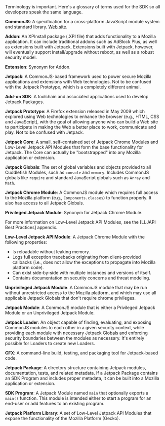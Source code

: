<span class="aside">
Terminology is important.  Here's a glossary of terms used for the SDK
so all developers speak the same language.
</span>

__CommonJS__: A specification for a cross-platform JavaScript module
system and standard library.  [Web site](http://commonjs.org/).

__Addon__: An XPInstall package (.XPI file) that adds functionality to
a Mozilla application. It can include traditional addons such as
AdBlock Plus, as well as extensions built with Jetpack. Extensions
built with Jetpack, however, will eventually support install/upgrade
without reboot, as well as a robust security model.

__Extension__: Synonym for Addon.

__Jetpack__: A CommonJS-based framework used to power secure Mozilla
applications and extensions with Web technologies. Not to be confused
with the Jetpack Prototype, which is a completely different animal.

__Add-on SDK__: A toolchain and associated applications used to develop
Jetpack Packages.

__Jetpack Prototype__: A Firefox extension released in May 2009 which
explored using Web technologies to enhance the browser (e.g., HTML,
CSS and JavaScript), with the goal of allowing anyone who can build a
Web site to participate in making the Web a better place to work,
communicate and play. Not to be confused with Jetpack.

__Jetpack Core__: A small, self-contained set of Jetpack Chrome
Modules and Low-Level Jetpack API Modules that form the base
functionality for Jetpack. The Core can actually be "bootstrapped"
into any Mozilla application or extension.

__Jetpack Globals__: The set of global variables and objects provided
to all Cuddlefish Modules, such as `console` and `memory`. Includes
CommonJS globals like `require` and standard JavaScript globals such
as `Array` and `Math`.

__Jetpack Chrome Module__: A CommonJS module which requires full
access to the Mozilla platform (e.g., `Components.classes`) to
function properly. It also has access to all Jetpack Globals.

__Privileged Jetpack Module__: Synonym for Jetpack Chrome Module.

<span class="aside">
For more information on Low-Level Jetpack API Modules, see the
[LLJAPI Best Practices] appendix.
</span>

__Low-Level Jetpack API Module__: A Jetpack Chrome Module with the
following properties:

  * Is reloadable without leaking memory.
  * Logs full exception tracebacks originating from client-provided
    callbacks (i.e., does not allow the exceptions to propagate into
    Mozilla platform code).
  * Can exist side-by-side with multiple instances and versions of
    itself.
  * Contains documentation on security concerns and threat modeling.

__Unprivileged Jetpack Module__: A CommonJS module that may be run
without unrestricted access to the Mozilla platform, and which may use
all applicable Jetpack Globals that don't require chrome privileges.

__Jetpack Module__: A CommonJS module that is either a Privileged
Jetpack Module or an Unprivileged Jetpack Module.

__Jetpack Loader__: An object capable of finding, evaluating, and
exposing CommonJS modules to each other in a given security context,
while providing each module with necessary Jetpack Globals and
enforcing security boundaries between the modules as necessary. It's
entirely possible for Loaders to create new Loaders.

__CFX__: A command-line build, testing, and packaging tool for
Jetpack-based code.

__Jetpack Package__: A directory structure containing Jetpack modules,
documentation, tests, and related metadata. If a Jetpack Package contains
an SDK Program and includes proper metadata, it can be built into
a Mozilla application or extension.

__SDK Program__: A Jetpack Module named `main` that optionally exports
a `main()` function.  This module is intended either to start a program for
an end-user or add features to an existing program.

__Jetpack Platform Library__: A set of Low-Level Jetpack API Modules
that expose the functionality of the Mozilla Platform (Gecko).

  [LLJAPI Best Practices]: #guide/best-practices
